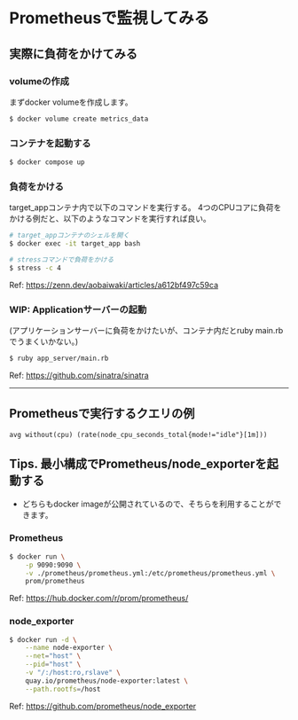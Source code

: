 #  Prometheusで監視してみる
## 実際に負荷をかけてみる
### volumeの作成
まずdocker volumeを作成します。
```bash
$ docker volume create metrics_data
```

### コンテナを起動する
```bash
$ docker compose up
```

### 負荷をかける
target_appコンテナ内で以下のコマンドを実行する。
4つのCPUコアに負荷をかける例だと、以下のようなコマンドを実行すれば良い。
```bash
# target_appコンテナのシェルを開く
$ docker exec -it target_app bash

# stressコマンドで負荷をかける
$ stress -c 4
```

Ref: https://zenn.dev/aobaiwaki/articles/a612bf497c59ca

### WIP: Applicationサーバーの起動
(アプリケーションサーバーに負荷をかけたいが、コンテナ内だとruby main.rbでうまくいかない。)
```bash
$ ruby app_server/main.rb
```
Ref: https://github.com/sinatra/sinatra


---

## Prometheusで実行するクエリの例
```
avg without(cpu) (rate(node_cpu_seconds_total{mode!="idle"}[1m]))
```

## Tips. 最小構成でPrometheus/node_exporterを起動する
- どちらもdocker imageが公開されているので、そちらを利用することができます。

### Prometheus
```bash
$ docker run \
    -p 9090:9090 \
    -v ./prometheus/prometheus.yml:/etc/prometheus/prometheus.yml \
    prom/prometheus
```
Ref: https://hub.docker.com/r/prom/prometheus/

### node_exporter
```bash
$ docker run -d \
    --name node-exporter \
    --net="host" \
    --pid="host" \
    -v "/:/host:ro,rslave" \
    quay.io/prometheus/node-exporter:latest \
    --path.rootfs=/host
```
Ref: https://github.com/prometheus/node_exporter
